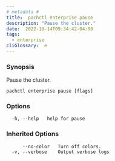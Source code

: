 ```yaml
---
# metadata # 
title:  pachctl enterprise pause
description: "Pause the cluster."
date:  2022-10-14T09:34:42-04:00
tags:
  - enterprise
cliGlossary:  e
---
```


### Synopsis

Pause the cluster.

```
pachctl enterprise pause [flags]
```

### Options

```
  -h, --help   help for pause
```

### Inherited Options

```
      --no-color   Turn off colors.
  -v, --verbose    Output verbose logs
```

